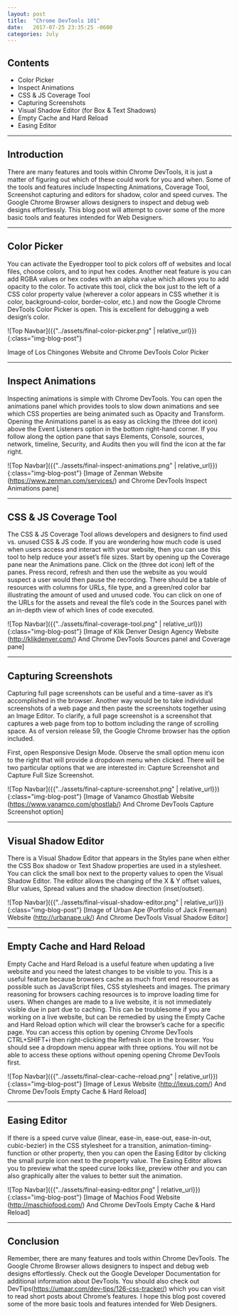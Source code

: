 ```yaml
---
layout: post
title:  "Chrome DevTools 101"
date:   2017-07-25 23:35:25 -0600
categories: July
---
```



## Contents
* Color Picker
* Inspect Animations
* CSS & JS Coverage Tool
* Capturing Screenshots
* Visual Shadow Editor (for Box & Text Shadows)
* Empty Cache and Hard Reload
* Easing Editor


****

## Introduction
There are many features and tools within Chrome DevTools, it is just a matter of figuring out which of these could work for you and when. Some of the tools and features include Inspecting Animations, Coverage Tool, Screenshot capturing and editors for shadow, color and speed curves. The Google Chrome Browser allows designers to inspect and debug web designs effortlessly. This blog post will attempt to cover some of the more basic tools and features intended for Web Designers. 

****

## Color Picker 
You can activate the Eyedropper tool to pick colors off of websites and local files, choose colors, and to input hex codes. Another neat feature is you can add RGBA values or hex codes with an alpha value which allows you to add opacity to the color. To activate this tool, click the box just to the left of a CSS color property value (wherever a color appears in CSS whether it is color, background-color, border-color, etc.) and now the Google Chrome DevTools Color Picker is open. This is excellent for debugging a web design’s color. 

![Top Navbar]({{"../assets/final-color-picker.png" | relative_url}}){:class="img-blog-post"}
<div class="text-center blog-caption">
Image of Los Chingones Website
and Chrome DevTools Color Picker
</div>

****

## Inspect Animations 
Inspecting animations is simple with Chrome DevTools. You can open the animations panel which provides tools to slow down animations and see which CSS properties are being animated such as Opacity and Transform. Opening the Animations panel is as easy as clicking the  (three dot icon) above the Event Listeners option in the bottom right-hand corner. If you follow along the option pane that says Elements, Console, sources, network, timeline, Security, and Audits then you will find the icon at the far right. 

![Top Navbar]({{"../assets/final-inspect-animations.png" | relative_url}}){:class="img-blog-post"}
 [Image of Zenman Website (https://www.zenman.com/services/) 
and Chrome DevTools Inspect Animations pane]

****

## CSS & JS Coverage Tool
The CSS & JS Coverage Tool allows developers and designers to find used vs. unused CSS & JS code. If you are wondering how much code is used when users access and interact with your website, then you can use this tool to help reduce your asset’s file sizes. Start by opening up the Coverage pane near the Animations pane. Click on the   (three dot icon) left of the panes. Press record, refresh and then use the website as you would suspect a user would then pause the recording. There should be a table of resources with columns for URLs, file type, and a green/red color bar illustrating the amount of used and unused code. You can click on one of the URLs for the assets and reveal the file’s code in the Sources panel with an in-depth view of which lines of code executed. 

![Top Navbar]({{"../assets/final-coverage-tool.png" | relative_url}}){:class="img-blog-post"}
 [Image of Klik Denver Design Agency Website (http://klikdenver.com/) 
And Chrome DevTools Sources panel and Coverage pane]

****

## Capturing Screenshots
Capturing full page screenshots can be useful and a time-saver as it’s accomplished in the browser. Another way would be to take individual screenshots of a web page and then paste the screenshots together using an Image Editor. To clarify, a full page screenshot is a screenshot that captures a web page from top to bottom including the range of scrolling space. As of version release 59, the Google Chrome browser has the option included. 

First, open Responsive Design Mode. Observe the small option menu icon to the right that will provide a dropdown menu when clicked. There will be two particular options that we are interested in: Capture Screenshot and Capture Full Size Screenshot. 


![Top Navbar]({{"../assets/final-capture-screenshot.png" | relative_url}}){:class="img-blog-post"}
 [Image of Vanamco Ghostlab Website (https://www.vanamco.com/ghostlab/) 
And Chrome DevTools Capture Screenshot option]

****

## Visual Shadow Editor 
There is a Visual Shadow Editor that appears in the Styles pane when either the CSS Box shadow or Text Shadow properties are used in a stylesheet. You can click the small box next to the property values to open the Visual Shadow Editor. The editor allows the changing of the X & Y offset values, Blur values, Spread values and the shadow direction (inset/outset).

![Top Navbar]({{"../assets/final-visual-shadow-editor.png" | relative_url}}){:class="img-blog-post"}
 [Image of Urban Ape (Portfolio of Jack Freeman) Website (http://urbanape.uk/) 
And Chrome DevTools Visual Shadow Editor]

****

## Empty Cache and Hard Reload
Empty Cache and Hard Reload is a useful feature when updating a live website and you need the latest changes to be visible to you. This is a useful feature because browsers cache as much front end resources as possible such as JavaScript files, CSS stylesheets and images. The primary reasoning for browsers caching resources is to improve loading time for users. When changes are made to a live website, it is not immediately visible due in part due to caching. This can be troublesome if you are working on a live website, but can be remedied by using the Empty Cache and Hard Reload option which will clear the browser’s cache for a specific page. You can access this option by opening Chrome DevTools CTRL+SHIFT+i then right-clicking the Refresh icon in the browser. You should see a dropdown menu appear with three options. You will not be able to access these options without opening opening Chrome DevTools first. 

![Top Navbar]({{"../assets/final-clear-cache-reload.png" | relative_url}}){:class="img-blog-post"}
 [Image of Lexus Website (http://lexus.com/) 
And Chrome DevTools Empty Cache & Hard Reload]

****

## Easing Editor
If there is a speed curve value (linear, ease-in, ease-out, ease-in-out, cubic-bezier) in the CSS stylesheet for a transition, animation-timing-function or other property, then you can open the Easing Editor by clicking the small purple icon next to the property value. The Easing Editor allows you to preview what the speed curve looks like, preview other and you can also graphically alter the values to better suit the animation. 


![Top Navbar]({{"../assets/final-easing-editor.png" | relative_url}}){:class="img-blog-post"}
 [Image of Machios Food Website (http://maschiofood.com/) 
And Chrome DevTools Empty Cache & Hard Reload]

****

## Conclusion
Remember, there are many features and tools within Chrome DevTools.  The Google Chrome Browser allows designers to inspect and debug web designs effortlessly. Check out the Google Developer Documentation for additional information about DevTools. You should also check out DevTips(https://umaar.com/dev-tips/126-css-tracker/) which you can visit to read short posts about Chrome’s features. I hope this blog post covered some of the more basic tools and features intended for Web Designers. 





